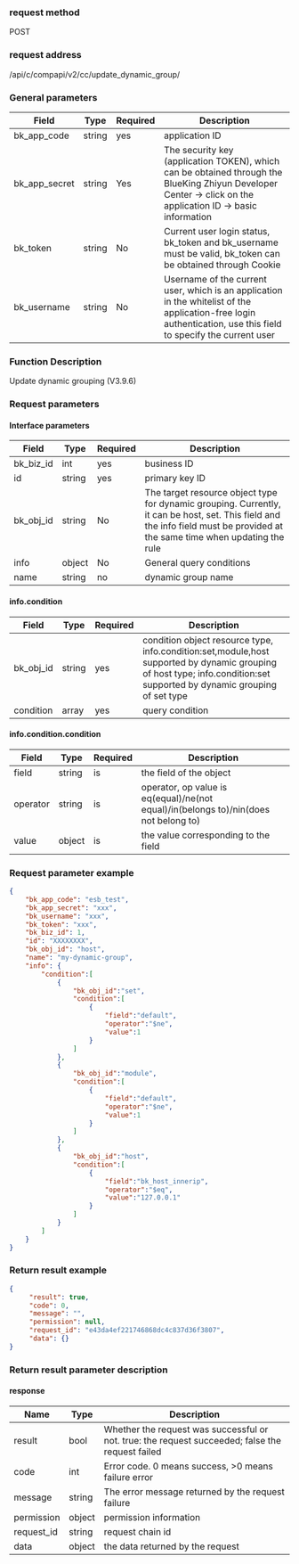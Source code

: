 
### request method

POST


### request address

/api/c/compapi/v2/cc/update_dynamic_group/


### General parameters

| Field | Type | Required | Description |
|-----------|------------|--------|------------|
| bk_app_code | string | yes | application ID |
| bk_app_secret| string | Yes | The security key (application TOKEN), which can be obtained through the BlueKing Zhiyun Developer Center -> click on the application ID -> basic information |
| bk_token | string | No | Current user login status, bk_token and bk_username must be valid, bk_token can be obtained through Cookie |
| bk_username | string | No | Username of the current user, which is an application in the whitelist of the application-free login authentication, use this field to specify the current user |


### Function Description

Update dynamic grouping (V3.9.6)

### Request parameters



#### Interface parameters

| Field | Type | Required | Description |
|-----------|------------|--------|------------|
| bk_biz_id | int | yes | business ID |
| id | string | yes | primary key ID |
| bk_obj_id | string | No | The target resource object type for dynamic grouping. Currently, it can be host, set. This field and the info field must be provided at the same time when updating the rule |
| info | object | No | General query conditions |
| name | string | no | dynamic group name |

#### info.condition

| Field | Type | Required | Description |
|-----------|------------|--------|------------|
| bk_obj_id | string | yes | condition object resource type, info.condition:set,module,host supported by dynamic grouping of host type; info.condition:set supported by dynamic grouping of set type |
| condition | array | yes | query condition |

#### info.condition.condition

| Field | Type | Required | Description |
|-----------|------------|--------|------------|
| field | string | is | the field of the object |
| operator | string | is | operator, op value is eq(equal)/ne(not equal)/in(belongs to)/nin(does not belong to) |
| value | object | is | the value corresponding to the field |

### Request parameter example

```json
{
    "bk_app_code": "esb_test",
    "bk_app_secret": "xxx",
    "bk_username": "xxx",
    "bk_token": "xxx",
    "bk_biz_id": 1,
    "id": "XXXXXXXX",
    "bk_obj_id": "host",
    "name": "my-dynamic-group",
    "info": {
    	"condition":[
    		{
    			"bk_obj_id":"set",
    			"condition":[
    				{
    					"field":"default",
    					"operator":"$ne",
    					"value":1
    				}
    			]
    		},
    		{
    			"bk_obj_id":"module",
    			"condition":[
    				{
    					"field":"default",
    					"operator":"$ne",
    					"value":1
    				}
    			]
    		},
    		{
    			"bk_obj_id":"host",
    			"condition":[
    				{
    					"field":"bk_host_innerip",
    					"operator":"$eq",
    					"value":"127.0.0.1"
    				}
    			]
    		}
    	]
    }
}
```

### Return result example

```json
{
     "result": true,
     "code": 0,
     "message": "",
     "permission": null,
     "request_id": "e43da4ef221746868dc4c837d36f3807",
     "data": {}
}
```

### Return result parameter description

#### response

| Name | Type | Description |
| ------- | ------ | ------------------------------------- |
| result | bool | Whether the request was successful or not. true: the request succeeded; false the request failed |
| code | int | Error code. 0 means success, >0 means failure error |
| message | string | The error message returned by the request failure |
| permission | object | permission information |
| request_id | string | request chain id |
| data | object | the data returned by the request |